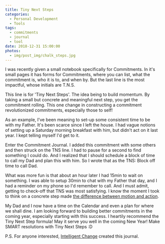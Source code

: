 ```yaml
---
title: Tiny Next Steps
categories:
  - Personal Development
  - Tools
tags:
  - commitments
  - journal
  - tool
date: 2018-12-31 15:00:00
photos: 
  - img/post_img/chalk_steps.jpg
---
```


I was recently given a small notebook specifically for Commitments.  In it's small pages it has forms for Commitments, where you can list,  what the commitment is, who it is to, and when by. But the last line is the most impactful, whose initials are T.N.S. 

This  line is for 'Tiny Next Steps'. The idea being to build momentum. By  taking a small but concrete and meaningful next step, you get the commitment rolling. This one change in constructing a commitment  revolutionized commitments, especially those to self!

As an example, I've been meaning to set-up some consistent time to be with  my Father.  It's been scarce since I left the house. I had vague notions of setting up a Saturday morning breakfast with him, but didn't act on it last year. I kept telling myself I'd get to it.

Enter  the Commitment Journal. I added this commitment with some others and  then struck on the TNS line. I had to pause for a second to find  something I could do. And I realized that I should schedule a block of  time to call my Dad and plan this with him. So I wrote that as the TNS: Block off time to call Dad. 

What  was more fun is that about an hour later I had 15min to wait on  something. I was able to setup 30min to chat with my Father that day,  and I had a reminder on my phone so I'd remember to call. And I must  admit, getting to check-off that TNS was most satisfying. I know the moment I took to think on a concrete step made [the difference between motion and action](https://jamesclear.com/taking-action). 

My Dad and I now have a time on the Calendar and even a plan for where we shall dine. I am looking forward to building better commitments in the coming year, especially starting with this success. I heartily recommend  the Tiny Next Step formula! May it serve you well in the coming New  Year! Make SMART resolutions with Tiny Next Steps :D

P.S. For anyone interested, [Intelligent Change](https://www.intelligentchange.com/) created this journal.